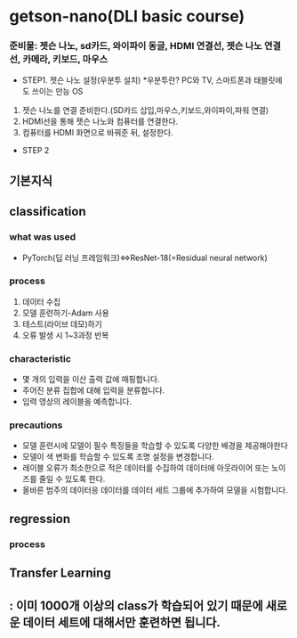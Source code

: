 # getson-nano(DLI basic course)
### 준비물: 젯슨 나노, sd카드, 와이파이 동글, HDMI 연결선, 젯슨 나노 연결선, 카메라, 키보드, 마우스
- STEP1. 젯슨 나노 설정(우분투 설치)
*우분투란? PC와 TV, 스마트폰과 태블릿에도 쓰이는 만능 OS
1. 젯슨 나노를 연결 준비한다.(SD카드 삽입,마우스,키보드,와이파이,파워 연결)
2. HDMI선을 통해 젯슨 나노와 컴퓨터를 연결한다.
3. 컴퓨터를 HDMI 화면으로 바꿔준 뒤, 설정한다.
- STEP 2








## 기본지식

## classification
### what was used
- PyTorch(딥 러닝 프레임워크)<=>ResNet-18(=Residual neural network)
### process
1. 데이터 수집
2. 모델 훈련하기-Adam 사용
3. 테스트(라이브 데모)하기
4. 오류 발생 시 1~3과정 반복
### characteristic
- 몇 개의 입력을 이산 출력 값에 매핑합니다.
- 주어진 분류 집합에 대해 입력을 분류합니다.
- 입력 영상의 레이블을 예측합니다.
### precautions
- 모델 훈련시에 모델이 필수 특징들을 학습할 수 있도록 다양한 배경을 제공해야한다
- 모델이 색 변화를 학습할 수 있도록 조명 설정을 변경합니다.
- 레이블 오류가 최소한으로 적은 데이터를 수집하여 데이터에 아웃라이어 또는 노이즈를 줄일 수 있도록 한다.
- 올바른 범주의 데이터응 데이터를 데이터 세트 그룹에 추가하여 모델을 시험합니다.

## regression
### process

## Transfer Learning
: 이미 1000개 이상의 class가 학습되어 있기 때문에 새로운 데이터 세트에 대해서만 훈련하면 됩니다.
-------------------------------------------------------------------------------------------------

